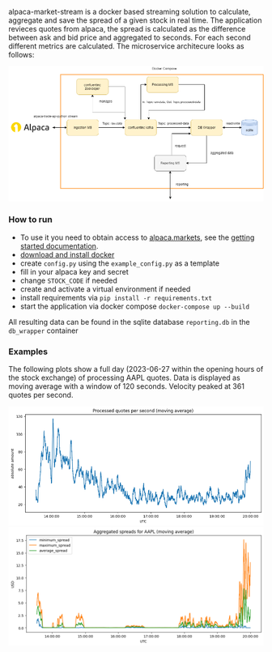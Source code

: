 alpaca-market-stream is a docker based streaming solution to calculate, aggregate and save the spread of a given stock in real time. The application revieces quotes from alpaca, the spread is calculated as the difference between ask and bid price and aggregated to seconds. For each second different metrics are calculated. The microservice architecure looks as follows:

![microservices](examples/microservices.png "Architecture")

### How to run

- To use it you need to obtain access to [alpaca.markets](https://alpaca.markets/), see the [getting started documentation](https://alpaca.markets/docs/market-data/getting-started/).
- [download and install docker](https://www.docker.com/products/docker-desktop/)
- create `config.py` using the `example_config.py` as a template
- fill in your alpaca key and secret
- change `STOCK_CODE` if needed
- create and activate a virtual environment if needed
- install requirements via `pip install -r requirements.txt`
- start the application via docker compose `docker-compose up --build`

All resulting data can be found in the sqlite database `reporting.db` in the `db_wrapper` container

### Examples

The following plots show a full day (2023-06-27 within the opening hours of the stock exchange) of processing AAPL quotes. Data is displayed as moving average with a window of 120 seconds. Velocity peaked at 361 quotes per second.

![quotes](examples/processed_quotes.png )
![spreads](examples/aggregated_spreads.png )